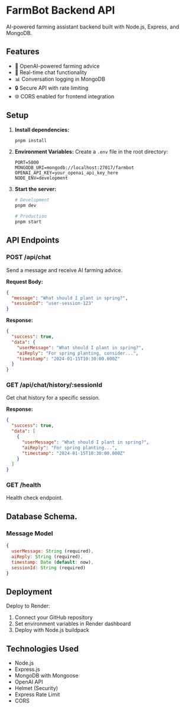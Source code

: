# FarmBot Backend API

AI-powered farming assistant backend built with Node.js, Express, and MongoDB.

## Features

- 🤖 OpenAI-powered farming advice
- 💬 Real-time chat functionality
- 📊 Conversation logging in MongoDB
- 🔒 Secure API with rate limiting
- 🌐 CORS enabled for frontend integration

## Setup

1. **Install dependencies:**
   ```bash
   pnpm install
   ```

2. **Environment Variables:**
   Create a `.env` file in the root directory:
   ```
   PORT=5000
   MONGODB_URI=mongodb://localhost:27017/farmbot
   OPENAI_API_KEY=your_openai_api_key_here
   NODE_ENV=development
   ```

3. **Start the server:**
   ```bash
   # Development
   pnpm dev
   
   # Production
   pnpm start
   ```

## API Endpoints

### POST /api/chat
Send a message and receive AI farming advice.

**Request Body:**
```json
{
  "message": "What should I plant in spring?",
  "sessionId": "user-session-123"
}
```

**Response:**
```json
{
  "success": true,
  "data": {
    "userMessage": "What should I plant in spring?",
    "aiReply": "For spring planting, consider...",
    "timestamp": "2024-01-15T10:30:00.000Z"
  }
}
```

### GET /api/chat/history/:sessionId
Get chat history for a specific session.

**Response:**
```json
{
  "success": true,
  "data": [
    {
      "userMessage": "What should I plant in spring?",
      "aiReply": "For spring planting...",
      "timestamp": "2024-01-15T10:30:00.000Z"
    }
  ]
}
```

### GET /health
Health check endpoint.

## Database Schema.

### Message Model
```javascript
{
  userMessage: String (required),
  aiReply: String (required),
  timestamp: Date (default: now),
  sessionId: String (required)
}
```

## Deployment

Deploy to Render:
1. Connect your GitHub repository
2. Set environment variables in Render dashboard
3. Deploy with Node.js buildpack

## Technologies Used

- Node.js
- Express.js
- MongoDB with Mongoose
- OpenAI API
- Helmet (Security)
- Express Rate Limit
- CORS 